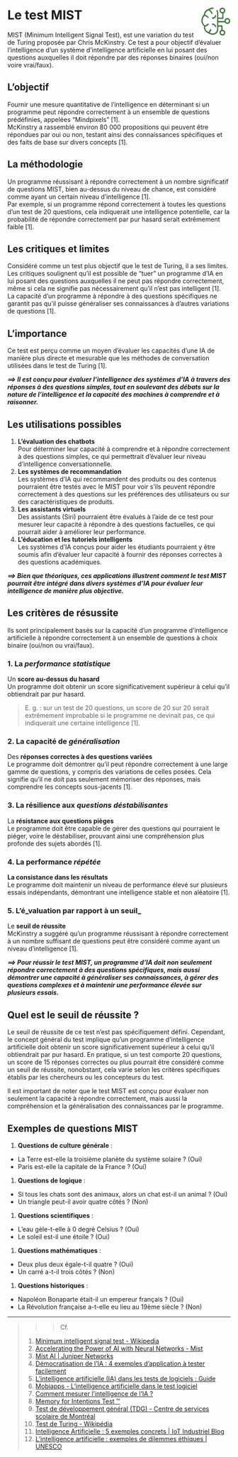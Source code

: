 # **Le test MIST** <a href="../../../"><img src="https://github.com/MiKL5/BI/raw/master/assets/bi.svg" alt="Les intelligences artificielles" align="right" height="64px"></a>
MIST (Minimum Intelligent Signal Test), est une variation du test de Turing proposée par Chris McKinstry. Ce test a pour objectif d’évaluer l’intelligence d’un système d’intelligence artificielle en lui posant des questions auxquelles il doit répondre par des réponses binaires (oui/non voire vrai/faux).
## **L’objectif**
Fournir une mesure quantitative de l’intelligence en déterminant si un programme peut répondre correctement à un ensemble de questions prédéfinies, appelées “Mindpixels” [1].  
  McKinstry a rassemblé environ 80 000 propositions qui peuvent être répondues par oui ou non, testant ainsi des connaissances spécifiques et des faits de base sur divers concepts [1].
## **La méthodologie**
Un programme réussisant à répondre correctement à un nombre significatif de questions MIST, bien au-dessus du niveau de chance, est considéré comme ayant un certain niveau d’intelligence [1].  
  Par exemple, si un programme répond correctement à toutes les questions d’un test de 20 questions, cela indiquerait une intelligence potentielle, car la probabilité de répondre correctement par pur hasard serait extrêmement faible [1].
## **Les critiques et limites**
Considéré comme un test plus objectif que le test de Turing, il a ses limites.  
Les critiques soulignent qu’il est possible de “tuer” un programme d’IA en lui posant des questions auxquelles il ne peut pas répondre correctement, même si cela ne signifie pas nécessairement qu’il n’est pas intelligent [1].  
La capacité d’un programme à répondre à des questions spécifiques ne garantit pas qu’il puisse généraliser ses connaissances à d’autres variations de questions [1].
## **L’importance**
Ce test est perçu comme un moyen d’évaluer les capacités d’une IA de manière plus directe et mesurable que les méthodes de conversation utilisées dans le test de Turing [1].

_**⟹ Il est conçu pour évaluer l’intelligence des systèmes d’IA à travers des réponses à des questions simples, tout en soulevant des débats sur la nature de l’intelligence et la capacité des machines à comprendre et à raisonner.**_
## **Les utilisations possibles**
1. **L’évaluation des chatbots**  
   Pour déterminer leur capacité à comprendre et à répondre correctement à des questions simples, ce qui permettrait d’évaluer leur niveau d’intelligence conversationnelle.
2. **Les systèmes de recommandation**  
   Les systèmes d’IA qui recommandent des produits ou des contenus pourraient être testés avec le MIST pour voir s’ils peuvent répondre correctement à des questions sur les préférences des utilisateurs ou sur des caractéristiques de produits.
3. **Les assistants virtuels**  
   Des assistants (Siri) pourraient être évalués à l’aide de ce test pour mesurer leur capacité à répondre à des questions factuelles, ce qui pourrait aider à améliorer leur performance.
4. **L’éducation et les tutoriels intelligents**  
   Les systèmes d’IA conçus pour aider les étudiants pourraient y être soumis afin d’évaluer leur capacité à fournir des réponses correctes à des questions académiques.

_**⟹ Bien que théoriques, ces applications illustrent comment le test MIST pourrait être intégré dans divers systèmes d’IA pour évaluer leur intelligence de manière plus objective.**_
## **Les critères de résussite**
Ils sont principalement basés sur la capacité d’un programme d’intelligence artificielle à répondre correctement à un ensemble de questions à choix binaire (oui/non ou vrai/faux).
### 1. **La _performance statistique_**
Un **score au-dessus du hasard**  
Un programme doit obtenir un score significativement supérieur à celui qu’il obtiendrait par pur hasard.  
> E. g. : sur un test de 20 questions, un score de 20 sur 20 serait extrêmement improbable si le programme ne devinait pas, ce qui indiquerait une certaine intelligence [1].
### 2. **La capacité de _généralisation_**
Des **réponses correctes à des questions variées**  
Le programme doit démontrer qu’il peut répondre correctement à une large gamme de questions, y compris des variations de celles posées. Cela signifie qu’il ne doit pas seulement mémoriser des réponses, mais comprendre les concepts sous-jacents [1].
### 3. **La résilience aux _questions déstabilisantes_**
La **résistance aux questions pièges**  
Le programme doit être capable de gérer des questions qui pourraient le piéger, voire le déstabiliser, prouvant ainsi une compréhension plus profonde des sujets abordés [1].
### 4. **La performance _répétée_**
**La consistance dans les résultats**   
Le programme doit maintenir un niveau de performance élevé sur plusieurs essais indépendants, démontrant une intelligence stable et non aléatoire [1].
### 5. **L’é_valuation par rapport à un seuil_**
Le **seuil de réussite**  
McKinstry a suggéré qu’un programme réussisant à répondre correctement à un nombre suffisant de questions peut être considéré comme ayant un niveau d’intelligence [1].

_**⟹ Pour réussir le test MIST, un programme d’IA doit non seulement répondre correctement à des questions spécifiques, mais aussi démontrer une capacité à généraliser ses connaissances, à gérer des questions complexes et à maintenir une performance élevée sur plusieurs essais.**_
## **Quel est le seuil de réussite ?**
Le seuil de réussite de ce test n’est pas spécifiquement défini. Cependant, le concept général du test implique qu’un programme d’intelligence artificielle doit obtenir un score significativement supérieur à celui qu’il obtiendrait par pur hasard. En pratique, si un test comporte 20 questions, un score de 15 réponses correctes ou plus pourrait être considéré comme un seuil de réussite, nonobstant, cela varie selon les critères spécifiques établis par les chercheurs ou les concepteurs du test.

Il est important de noter que le test MIST est conçu pour évaluer non seulement la capacité à répondre correctement, mais aussi la compréhension et la généralisation des connaissances par le programme.
## **Exemples de questions MIST**
1. **Questions de culture générale** :
- La Terre est-elle la troisième planète du système solaire ? (Oui)
- Paris est-elle la capitale de la France ? (Oui)
1. **Questions de logique** :
- Si tous les chats sont des animaux, alors un chat est-il un animal ? (Oui)
- Un triangle peut-il avoir quatre côtés ? (Non)
1. **Questions scientifiques** :
- L’eau gèle-t-elle à 0 degré Celsius ? (Oui)
- Le soleil est-il une étoile ? (Oui)
1. **Questions mathématiques** :
- Deux plus deux égale-t-il quatre ? (Oui)
- Un carré a-t-il trois côtés ? (Non)
1. **Questions historiques** :
- Napoléon Bonaparte était-il un empereur français ? (Oui)
- La Révolution française a-t-elle eu lieu au 19ème siècle ? (Non)
___
>>> Cf.  
> 1. [Minimum intelligent signal test - Wikipedia](https://en.wikipedia.org/wiki/Minimum_intelligent_signal_test)
> 2. [Accelerating the Power of AI with Neural Networks - Mist](https://www.mist.com/resources/accelerating-power-ai-neural-networks/)
> 3. [Mist AI | Juniper Networks](https://www.juniper.net/fr/fr/products/mist-ai.html)
> 4. [Démocratisation de l’IA : 4 exemples d’application à tester facilement](https://fr.linkedin.com/pulse/d%C3%A9mocratisation-de-lia-4-exemples-dapplication-%C3%A0-tester-lionel-billon)
> 5. [L’intelligence artificielle (IA) dans les tests de logiciels : Guide](https://www.zucisystems.com/be/blog/lintelligence-artificielle-dans-les-tests-de-logiciels/)
> 6. [Mobiapps - L’intelligence artificielle dans le test logiciel](https://mobiapps.fr/blog/lia-dans-le-test-logiciel)
> 7. [Comment mesurer l’intelligence de l’IA ?](https://www.bynder.com/fr/blog/comment-mesurer-l-inteligence-de-l-ia/)
> 8. [Memory for Intentions Test ™](https://www.parinc.com/products/MIST)
> 9. [Test de développement général (TDG) - Centre de services scolaire de Montréal](https://www.cssdm.gouv.qc.ca/education-adultes/evaluations/test-developpement-general-tdg/)
> 10. [Test de Turing - Wikipédia](https://fr.wikipedia.org/wiki/Test_de_Turing)
> 11. [Intelligence Artificielle : 5 exemples concrets | IoT Industriel Blog](https://iotindustriel.com/autres/technologies/intelligence-artificielle/intelligence-artificielle-5-exemples-concrets/)
> 12. [L’intelligence artificielle : exemples de dilemmes éthiques | UNESCO](https://www.unesco.org/fr/artificial-intelligence/recommendation-ethics/cases)
<!-- > 11. [Les 9 questions les plus posées sur l’intelligence artificielle | Leexi - AI Meeting - AI Notes](https://www.leexi.ai/fr/business-intelligence/questions-ia/) -->